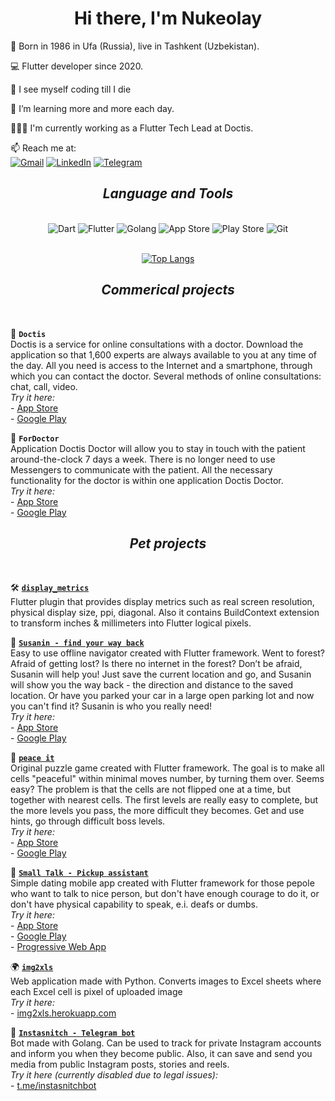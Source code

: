 <h1 align="center">
  Hi there, I'm Nukeolay<br>
</h1>

🐣 Born in 1986 in Ufa (Russia), live in Tashkent (Uzbekistan).

💻 Flutter developer since 2020.<br>

🔮 I see myself coding till I die<br>

🌱 I’m learning more and more each day.<br>

👨🏻‍💻 I'm currently working as a Flutter Tech Lead at Doctis.<br>


📫 Reach me at:<br>
<a href="mailto:nukeolay@gmail.com" target="_blank" rel="noopener noreferrer"><img src="https://img.shields.io/badge/Gmail-D14836?style=for-the-badge&logo=gmail&logoColor=white" title="Gmail"></a>
<a href="https://www.linkedin.com/in/nukeolay/" target="_blank" rel="noopener noreferrer"><img src="https://img.shields.io/badge/linkedin-%230077B5.svg?style=for-the-badge&logo=linkedin&logoColor=white" title="LinkedIn"></a>
<a href="https://t.me/nukeolay" target="_blank" rel="noopener noreferrer"><img src="https://img.shields.io/badge/Telegram-2CA5E0?style=for-the-badge&logo=telegram&logoColor=white" title="Telegram"></a>

<div align="center">
<h2><i>Language and Tools</i></h2>
</br>
<img src="https://img.shields.io/badge/dart-%230175C2.svg?style=for-the-badge&logo=dart&logoColor=white" title="Dart">
<img src="https://img.shields.io/badge/Flutter-%2302569B.svg?style=for-the-badge&logo=Flutter&logoColor=white" title="Flutter">
<img src="https://img.shields.io/badge/go-%2300ADD8.svg?style=for-the-badge&logo=go&logoColor=white" title="Golang">
<img src="https://img.shields.io/badge/App_Store-0D96F6?style=for-the-badge&logo=app-store&logoColor=white" title="App Store">
<img src="https://img.shields.io/badge/Google_Play-414141?style=for-the-badge&logo=google-play&logoColor=white" title="Play Store">
<img src="https://img.shields.io/badge/git-%23F05033.svg?style=for-the-badge&logo=git&logoColor=white" title="Git">
</br>
</br>

[![Top Langs](https://github-readme-stats.vercel.app/api/top-langs/?username=nukeolay&hide=javascript,HTML&theme=onedark&layout=compact)](https://github.com/anuraghazra/github-readme-stats)
</div>

<div align="center">
<h2><i>Commerical projects</i></h2>
</br>
</div>

📲 **`Doctis`**
<br> Doctis is a service for online consultations with a doctor.
Download the application so that 1,600 experts are always available to you at any time of the day.
All you need is access to the Internet and a smartphone, through which you can contact the doctor.
Several methods of online consultations: chat, call, video.
<br>*Try it here:*<br>- <a href="https://apps.apple.com/us/app/doctis/id1251825134">App Store</a><br>- <a href="https://play.google.com/store/apps/details?id=ru.medotrade.mobile.patientdoctis&hl=en">Google Play</a><br>

📲 **`ForDoctor`**
<br> Application Doctis Doctor will allow you to stay in touch with the patient around-the-clock 7 days a week. There is no longer need to use Messengers to communicate with the patient. All the necessary functionality for the doctor is within one application Doctis Doctor.
<br>*Try it here:*<br>- <a href="https://apps.apple.com/us/app/fordoctor/id1347169935">App Store</a><br>- <a href="https://play.google.com/store/apps/details?id=ru.medotrade.mobile.doctordoctis&hl=en">Google Play</a><br>


<div align="center">
<h2><i>Pet projects</i></h2>
</br>
</div>

🛠 <a href="https://pub.dev/packages/display_metrics">**`display_metrics`**</a>
<br>Flutter plugin that provides display metrics such as real screen resolution, physical display size, ppi, diagonal. Also it contains BuildContext extension to transform inches & millimeters into Flutter logical pixels.<br>

📲 <a href="https://github.com/nukeolay/susanin">**`Susanin - find your way back`**</a>
<br>Easy to use offline navigator created with Flutter framework.
Went to forest? Afraid of getting lost? Is there no internet in the forest?
Don’t be afraid, Susanin will help you!
Just save the current location and go, and Susanin will show you the way back - the direction and distance to the saved location.
Or have you parked your car in a large open parking lot and now you can't find it? Susanin is who you really need!
<br>*Try it here:*<br>- <a href="https://apps.apple.com/us/app/susanin-find-your-way-back/id1624344201">App Store</a><br>- <a href="https://play.google.com/store/apps/details?id=com.qumyz.susanin">Google Play</a><br>

📲 <a href="https://github.com/nukeolay/peaceit">**`peace it`**</a>
<br>Original puzzle game created with Flutter framework.
The goal is to make all cells "peaceful" within minimal moves number, by turning them over. Seems easy?
The problem is that the cells are not flipped one at a time, but together with nearest cells.
The first levels are really easy to complete, but the more levels you pass, the more difficult they becomes.
Get and use hints, go through difficult boss levels.
<br>*Try it here:*<br>- <a href="https://apps.apple.com/us/app/peace-it/id1613042804">App Store</a><br>- <a href="https://play.google.com/store/apps/details?id=com.qumyz.peaceit">Google Play</a><br>

📲 <a href="https://github.com/nukeolay/small_talk">**`Small Talk - Pickup assistant`**</a>
<br>Simple dating mobile app created with Flutter framework for those pepole who want to talk to nice person, but don't have enough courage to do it, or don't have physical capability to speak, e.i. deafs or dumbs. 
<br>*Try it here:*<br>- <a href="https://apps.apple.com/us/app/small-talk-pickup-easier/id1589417543">App Store</a><br>- <a href="https://play.google.com/store/apps/details?id=com.qumyz.small_talk">Google Play</a><br>- <a href="https://nukeolay.github.io/smalltalk/">Progressive Web App</a>
<br>

🌍 <a href="https://github.com/nukeolay/img2xls">**`img2xls`**</a>
<br>Web application made with Python.
Converts images to Excel sheets where each Excel cell is pixel of uploaded image
<br>*Try it here:*<br>- <a href="https://img2xls.herokuapp.com">img2xls.herokuapp.com</a>

🤖 <a href="https://github.com/nukeolay/instasnitchbot">**`Instasnitch - Telegram bot`**</a>
<br>Bot made with Golang. Can be used to track for private Instagram accounts and inform you when they become public. Also, it can save and send you media from public Instagram posts, stories and reels.
<br>*Try it here (currently disabled due to legal issues):*<br>- <a href="https://t.me/instasnitchbot)">t.me/instasnitchbot</a>
